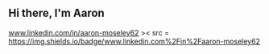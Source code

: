 ## Hi there, I'm Aaron
www.linkedin.com/in/aaron-moseley62 >< src = https://img.shields.io/badge/www.linkedin.com%2Fin%2Faaron-moseley62

<!--
**Aarmose62/Aarmose62** is a ✨ _special_ ✨ repository because its `README.md` (this file) appears on your GitHub profile.

Here are some ideas to get you started:

- 🔭 I’m currently working on ...
- 🌱 I’m currently learning ...
- 👯 I’m looking to collaborate on ...
- 🤔 I’m looking for help with ...
- 💬 Ask me about ...
- 📫 How to reach me: ...
- 😄 Pronouns: ...
- ⚡ Fun fact: ...
-->
